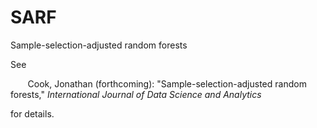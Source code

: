 # SARF
Sample-selection-adjusted random forests

See 

&nbsp;&nbsp;&nbsp;&nbsp;&nbsp;&nbsp; Cook, Jonathan (forthcoming): "Sample-selection-adjusted random forests," _International Journal of Data Science and Analytics_ 

for details.
